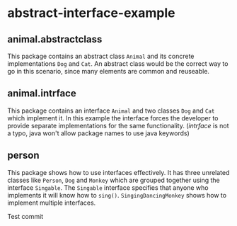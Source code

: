 # abstract-interface-example

## animal.abstractclass
This package contains an abstract class `Animal` and its concrete implementations `Dog` and `Cat`. An abstract class would be the correct way to go in this scenario, since many elements are common and reuseable.

## animal.intrface
This package contains an interface `Animal` and two classes `Dog` and `Cat` which implement it. In this example the interface forces the developer to provide separate implementations for the same functionality. (_intrface_ is not a typo, java won't allow package names to use java keywords)

## person
This package shows how to use interfaces effectively. It has three unrelated classes like `Person`, `Dog` and `Monkey` which are grouped together using the interface `Singable`. The `Singable` interface specifies that anyone who implements it will know how to `sing()`. `SingingDancingMonkey` shows how to implement multiple interfaces.

Test commit
